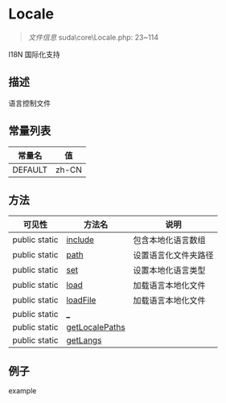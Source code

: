 #  Locale 

> *文件信息* suda\core\Locale.php: 23~114


I18N 国际化支持


## 描述



语言控制文件
## 常量列表
| 常量名  |  值|
|--------|----|
|DEFAULT | zh-CN | 



## 方法

| 可见性 | 方法名 | 说明 |
|--------|-------|------|
|  public  static|[include](Locale/include.md) | 包含本地化语言数组 |
|  public  static|[path](Locale/path.md) | 设置语言化文件夹路径 |
|  public  static|[set](Locale/set.md) | 设置本地化语言类型 |
|  public  static|[load](Locale/load.md) | 加载语言本地化文件 |
|  public  static|[loadFile](Locale/loadFile.md) | 加载语言本地化文件 |
|  public  static|[_](Locale/_.md) |  |
|  public  static|[getLocalePaths](Locale/getLocalePaths.md) |  |
|  public  static|[getLangs](Locale/getLangs.md) |  |
 

## 例子

example
